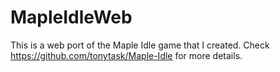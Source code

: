 # MapleIdleWeb

This is a web port of the Maple Idle game that I created. Check https://github.com/tonytask/Maple-Idle for more details.
